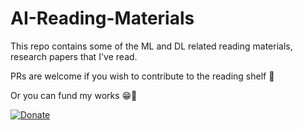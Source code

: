 # AI-Reading-Materials

This repo contains some of the ML and DL related reading materials, research papers that I've read. 

PRs are welcome if you wish to contribute to the reading shelf 🌟

Or you can fund my works 😁🎈

[![Donate](https://img.shields.io/badge/Donate-PayPal-green.svg)](https://www.paypal.me/rexlow)